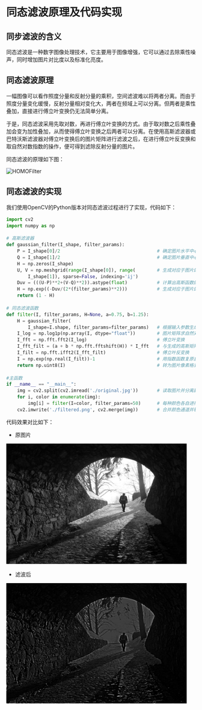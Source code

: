 # 同态滤波原理及代码实现

## 同步滤波的含义
同态滤波是一种数字图像处理技术，它主要用于图像增强，它可以通过去除乘性噪声，同时增加图片对比度以及标准化亮度。
## 同态滤波原理
一幅图像可以看作照度分量和反射分量的乘积，空间滤波难以将两者分离。而由于照度分量变化缓慢，反射分量相对变化大，两者在频域上可以分离。但两者是乘性叠加，直接进行傅立叶变换仍无法简单分离。

于是，同态滤波采用先取对数，再进行傅立叶变换的方式。由于取对数之后乘性叠加会变为加性叠加，从而使得傅立叶变换之后两者可以分离。在使用高斯滤波器或巴特沃斯滤波器对傅立叶变换后的图片矩阵进行滤波之后，在进行傅立叶反变换和取自然对数指数的操作，便可得到滤除反射分量的图片。

同态滤波的原理如下图：

![HOMOFilter](https://blogs.mathworks.com/images/steve/2013/HF_Block_Diagram_2.png)

## 同态滤波的实现

我们使用OpenCV的Python版本对同态滤波过程进行了实现，代码如下：

```python
import cv2
import numpy as np

# 高斯滤波器
def gaussian_filter(I_shape, filter_params):
    P = I_shape[0]/2                                    # 确定图片水平中心
    Q = I_shape[1]/2                                    # 确定图片垂直中心
    H = np.zeros(I_shape)
    U, V = np.meshgrid(range(I_shape[0]), range(        # 生成对应于图片的坐标矩阵
        I_shape[1]), sparse=False, indexing='ij')
    Duv = (((U-P)**2+(V-Q)**2)).astype(float)           # 计算出高斯函数的幂次分子项
    H = np.exp((-Duv/(2*(filter_params)**2)))           # 生成对应于图片的高斯矩阵
    return (1 - H)

# 同态滤波函数
def filter(I, filter_params, H=None, a=0.75, b=1.25):
    H = gaussian_filter(
        I_shape=I.shape, filter_params=filter_params)   # 根据输入参数生成高斯矩阵
    I_log = np.log1p(np.array(I, dtype="float"))        # 图片矩阵求自然对数
    I_fft = np.fft.fft2(I_log)                          # 傅立叶变换
    I_fft_filt = (a + b * np.fft.fftshift(H)) * I_fft   # 与生成的高斯矩阵乘性叠加
    I_filt = np.fft.ifft2(I_fft_filt)                   # 傅立叶反变换
    I = np.exp(np.real(I_filt))-1                       # 用指数函数复原自然对数
    return np.uint8(I)                                  # 转为图片像素格式

#主函数
if __name__ == "__main__":
    img = cv2.split(cv2.imread('./original.jpg'))       # 读取图片并分离颜色通道
    for i, color in enumerate(img):
        img[i] = filter(I=color, filter_params=50)      # 每种颜色各自进行同态滤波
    cv2.imwrite('./filtered.png', cv2.merge(img))       # 合并颜色通道并输出

```
代码效果对比如下：

+ 原图片

<img src="https://raw.githubusercontent.com/Joinn99/RepositoryResource/master/original.jpg" alt="Filtered"  height="320" width="480"/>


+ 滤波后

<img src="https://raw.githubusercontent.com/Joinn99/RepositoryResource/master/filtered.png" alt="Filtered"  height="320" width="480"/>
